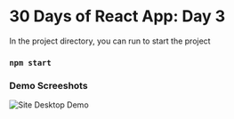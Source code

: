 # 30 Days of React App: Day 3

In the project directory, you can run to start the project

### `npm start`

### Demo Screeshots

![Site Desktop Demo](./thumbnail.png "Desktop Demo")